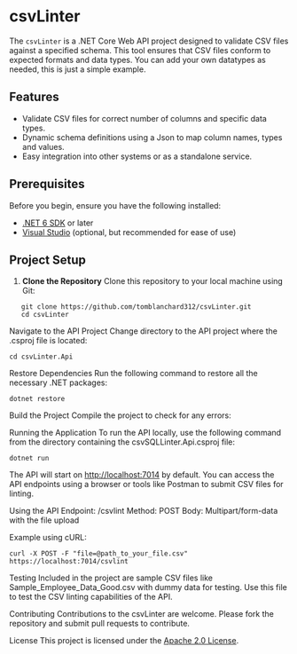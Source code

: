 # csvLinter

The `csvLinter` is a .NET Core Web API project designed to validate CSV files against a specified schema. This tool ensures that CSV files conform to expected formats and data types.
You can add your own datatypes as needed, this is just a simple example.

## Features

- Validate CSV files for correct number of columns and specific data types.
- Dynamic schema definitions using a Json to map column names, types and values.
- Easy integration into other systems or as a standalone service.

## Prerequisites

Before you begin, ensure you have the following installed:
- [.NET 6 SDK](https://dotnet.microsoft.com/download) or later
- [Visual Studio](https://visualstudio.microsoft.com/) (optional, but recommended for ease of use)

## Project Setup

1. **Clone the Repository**
   Clone this repository to your local machine using Git:
```
   git clone https://github.com/tomblanchard312/csvLinter.git
   cd csvLinter
```

Navigate to the API Project
Change directory to the API project where the .csproj file is located:

```
cd csvLinter.Api
```
Restore Dependencies
Run the following command to restore all the necessary .NET packages:
```
dotnet restore
```
Build the Project
Compile the project to check for any errors:

Running the Application
To run the API locally, use the following command from the directory containing the csvSQLLinter.Api.csproj file:

```
dotnet run
```
The API will start on [http://localhost:7014](https://localhost:7014/) by default. You can access the API endpoints using a browser or tools like Postman to submit CSV files for linting.

Using the API
Endpoint: /csvlint
Method: POST
Body: Multipart/form-data with the file upload

Example using cURL:
```
curl -X POST -F "file=@path_to_your_file.csv" https://localhost:7014/csvlint
```
Testing
Included in the project are sample CSV files like Sample_Employee_Data_Good.csv with dummy data for testing. Use this file to test the CSV linting capabilities of the API.

Contributing
Contributions to the csvLinter are welcome. Please fork the repository and submit pull requests to contribute.

License
This project is licensed under the [Apache 2.0 License](LICENSE).


